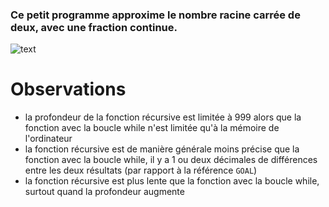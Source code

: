 ### Ce petit programme approxime le nombre racine carrée de deux, avec une fraction continue.

![text](https://wikimedia.org/api/rest_v1/media/math/render/svg/ca4ab91f7230c79170b56a5c7fd4a0cc0500b730)

# Observations
- la profondeur de la fonction récursive est limitée à 999 alors que la fonction avec la boucle while n'est limitée qu'à la mémoire de l'ordinateur
- la fonction récursive est de manière générale moins précise que la fonction avec la boucle while, il y a 1 ou deux décimales de différences entre les deux résultats (par rapport à la référence ``GOAL``)
- la fonction récursive est plus lente que la fonction avec la boucle while, surtout quand la profondeur augmente